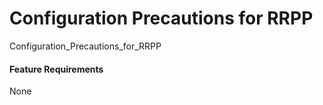 Configuration Precautions for RRPP
==================================

Configuration_Precautions_for_RRPP

#### Feature Requirements

None